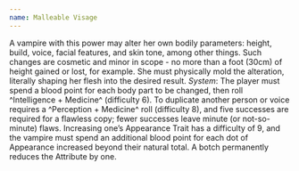 ```yaml
---
name: Malleable Visage
---
```


A vampire with this power may alter her own bodily parameters: height, build, voice, facial features, and skin tone, among other things. Such changes are cosmetic and minor in scope - no more than a foot (30cm) of height gained or lost, for example. She must physically mold the alteration, literally shaping her flesh into the desired result.
_System_: The player must spend a blood point for each body part to be changed, then roll ^Intelligence + Medicine^ (difficulty 6). To duplicate another person or voice requires a ^Perception + Medicine^ roll (difficulty 8), and five successes are required for a flawless copy; fewer successes leave minute (or not-so-minute) flaws. Increasing one’s Appearance Trait has a difficulty of 9, and the vampire must spend an additional blood point for each dot of Appearance increased beyond their natural total. A botch permanently reduces the Attribute by one.